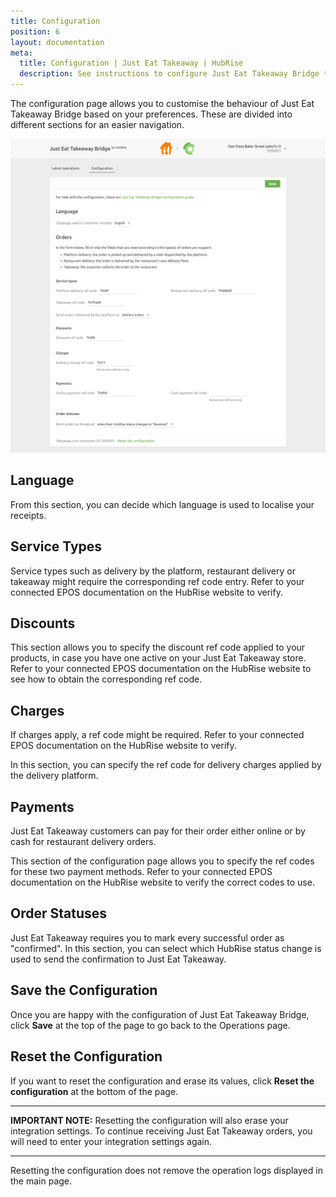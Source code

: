 ```yaml
---
title: Configuration
position: 6
layout: documentation
meta:
  title: Configuration | Just Eat Takeaway | HubRise
  description: See instructions to configure Just Eat Takeaway Bridge to work seamlessly with Just Eat Takeaway platforms and your EPOS or other apps connected to HubRise. Configuration is simple.
---
```


The configuration page allows you to customise the behaviour of Just Eat Takeaway Bridge based on your preferences.
These are divided into different sections for an easier navigation.

![Just Eat Takeaway Bridge configuration page](../images/002-en-jet-configuration-page.png)

## Language

From this section, you can decide which language is used to localise your receipts.

## Service Types

Service types such as delivery by the platform, restaurant delivery or takeaway might require the corresponding ref code entry. Refer to your connected EPOS documentation on the HubRise website to verify.

## Discounts

This section allows you to specify the discount ref code applied to your products, in case you have one active on your Just Eat Takeaway store. Refer to your connected EPOS documentation on the HubRise website to see how to obtain the corresponding ref code.

## Charges

If charges apply, a ref code might be required. Refer to your connected EPOS documentation on the HubRise website to verify.

In this section, you can specify the ref code for delivery charges applied by the delivery platform.

## Payments

Just Eat Takeaway customers can pay for their order either online or by cash for restaurant delivery orders.

This section of the configuration page allows you to specify the ref codes for these two payment methods. Refer to your connected EPOS documentation on the HubRise website to verify the correct codes to use.

## Order Statuses

Just Eat Takeaway requires you to mark every successful order as "confirmed". In this section, you can select which HubRise status change is used to send the confirmation to Just Eat Takeaway.

## Save the Configuration

Once you are happy with the configuration of Just Eat Takeaway Bridge, click **Save** at the top of the page to go back to the Operations page.

## Reset the Configuration

If you want to reset the configuration and erase its values, click **Reset the configuration** at the bottom of the page.

---

**IMPORTANT NOTE:** Resetting the configuration will also erase your integration settings. To continue receiving Just Eat Takeaway orders, you will need to enter your integration settings again.

---

Resetting the configuration does not remove the operation logs displayed in the main page.
